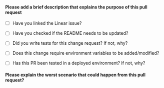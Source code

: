 #### Please add a brief description that explains the purpose of this pull request

- [ ] Have you linked the Linear issue?

- [ ] Have you checked if the README needs to be updated?

- [ ] Did you write tests for this change request? If not, why?

- [ ] Does this change require environment variables to be added/modified?

- [ ] Has this PR been tested in a deployed environment? If not, why? 

#### Please explain the worst scenario that could happen from this pull request?
